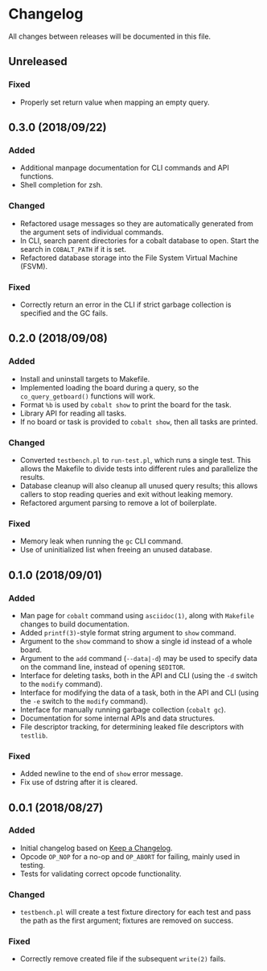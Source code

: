 # Changelog
All changes between releases will be documented in this file.

## Unreleased
### Fixed
 - Properly set return value when mapping an empty query.

## 0.3.0 (2018/09/22)
### Added
 - Additional manpage documentation for CLI commands and API functions.
 - Shell completion for zsh.

### Changed
 - Refactored usage messages so they are automatically generated from the
   argument sets of individual commands.
 - In CLI, search parent directories for a cobalt database to open. Start the
   search in `COBALT_PATH` if it is set.
 - Refactored database storage into the File System Virtual Machine (FSVM).

### Fixed
 - Correctly return an error in the CLI if strict garbage collection is
   specified and the GC fails.

## 0.2.0 (2018/09/08)
### Added
 - Install and uninstall targets to Makefile.
 - Implemented loading the board during a query, so the `co_query_getboard()`
   functions will work.
 - Format `%b` is used by `cobalt show` to print the board for the task.
 - Library API for reading all tasks.
 - If no board or task is provided to `cobalt show`, then all tasks are printed.

### Changed
 - Converted `testbench.pl` to `run-test.pl`, which runs a single test. This
   allows the Makefile to divide tests into different rules and parallelize the
   results.
 - Database cleanup will also cleanup all unused query results; this allows
   callers to stop reading queries and exit without leaking memory.
 - Refactored argument parsing to remove a lot of boilerplate.

### Fixed
 - Memory leak when running the `gc` CLI command.
 - Use of uninitialized list when freeing an unused database.

## 0.1.0 (2018/09/01)
### Added
 - Man page for `cobalt` command using `asciidoc(1)`, along with `Makefile`
   changes to build documentation.
 - Added `printf(3)`-style format string argument to `show` command.
 - Argument to the `show` command to show a single id instead of a whole board.
 - Argument to the `add` command (`--data|-d`) may be used to specify data on
   the command line, instead of opening `$EDITOR`.
 - Interface for deleting tasks, both in the API and CLI (using the `-d` switch
   to the `modify` command).
 - Interface for modifying the data of a task, both in the API and CLI (using
   the `-e` switch to the `modify` command).
 - Interface for manually running garbage collection (`cobalt gc`).
 - Documentation for some internal APIs and data structures.
 - File descriptor tracking, for determining leaked file descriptors with
   `testlib`.

### Fixed
 - Added newline to the end of `show` error message.
 - Fix use of dstring after it is cleared.

## 0.0.1 (2018/08/27)
### Added
 - Initial changelog based on [Keep a
   Changelog](http://keepachangelog.com/en/1.0.0/).
 - Opcode `OP_NOP` for a no-op and `OP_ABORT` for failing, mainly used in
   testing.
 - Tests for validating correct opcode functionality.

### Changed
 - `testbench.pl` will create a test fixture directory for each test and pass
   the path as the first argument; fixtures are removed on success.

### Fixed
 - Correctly remove created file if the subsequent `write(2)` fails.

